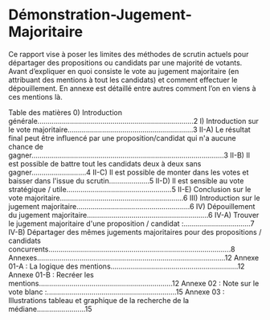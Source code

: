 # Démonstration-Jugement-Majoritaire

Ce rapport vise à poser les limites des méthodes de scrutin actuels pour départager des propositions ou candidats par une majorité de votants. Avant d’expliquer en quoi consiste le vote au jugement majoritaire (en attribuant des mentions à tout les candidats) et comment effectuer le dépouillement.
En annexe est détaillé entre autres comment l’on en viens à ces mentions là.

Table des matières
0) Introduction générale.............................................................................2
I) Introduction sur le vote majoritaire..............................................................3
 II-A) Le résultat final peut être influencé par une proposition/candidat qui n'a aucune chance de 
gagner...............................................................................................3
II-B) Il est possible de battre tout les candidats deux à deux sans gagner...........................4
II-C) Il est possible de monter dans les votes et baisser dans l'issue du scrutin....................5
II-D) Il est sensible au vote stratégique / utile....................................................5
II-E) Conclusion sur le vote majoritaire.............................................................6
III) Introduction sur le jugement majoritaire........................................................6
IV) Dépouillement du jugement majoritaire............................................................6
IV-A) Trouver le jugement majoritaire d'une proposition / candidat :.................................7
IV-B) Départager des mêmes jugements majoritaires pour des propositions / candidats 
concurrents..........................................................................................8
Annexes.............................................................................................12
Annexe 01-A : La logique des mentions...............................................................12
Annexe 01-B : Recréer les mentions..................................................................12
Annexe 02 : Note sur le vote blanc :................................................................15
Annexe 03 : Illustrations tableau et graphique de la recherche de la médiane........................15
